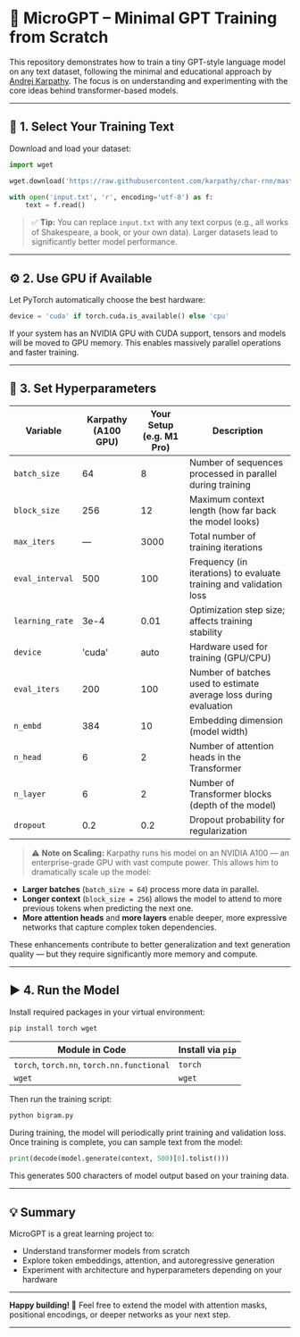 # 🧠 MicroGPT – Minimal GPT Training from Scratch

This repository demonstrates how to train a tiny GPT-style language model on any text dataset, following the minimal and educational approach by [Andrej Karpathy](https://github.com/karpathy). The focus is on understanding and experimenting with the core ideas behind transformer-based models.

---

## 📜 1. Select Your Training Text

Download and load your dataset:

```python
import wget

wget.download('https://raw.githubusercontent.com/karpathy/char-rnn/master/data/tinyshakespeare/input.txt')

with open('input.txt', 'r', encoding='utf-8') as f:
    text = f.read()
```

> ✅ **Tip:**
> You can replace `input.txt` with any text corpus (e.g., all works of Shakespeare, a book, or your own data).
> Larger datasets lead to significantly better model performance.

---

## ⚙️ 2. Use GPU if Available

Let PyTorch automatically choose the best hardware:

```python
device = 'cuda' if torch.cuda.is_available() else 'cpu'
```

If your system has an NVIDIA GPU with CUDA support, tensors and models will be moved to GPU memory. This enables massively parallel operations and faster training.

---

## 🔧 3. Set Hyperparameters

| Variable        | Karpathy (A100 GPU) | Your Setup (e.g. M1 Pro) | Description                                                        |
| --------------- | ------------------- | ------------------------ | ------------------------------------------------------------------ |
| `batch_size`    | 64                  | 8                        | Number of sequences processed in parallel during training          |
| `block_size`    | 256                 | 12                       | Maximum context length (how far back the model looks)              |
| `max_iters`     | —                   | 3000                     | Total number of training iterations                                |
| `eval_interval` | 500                 | 100                      | Frequency (in iterations) to evaluate training and validation loss |
| `learning_rate` | 3e-4                | 0.01                     | Optimization step size; affects training stability                 |
| `device`        | 'cuda'              | auto                     | Hardware used for training (GPU/CPU)                               |
| `eval_iters`    | 200                 | 100                      | Number of batches used to estimate average loss during evaluation  |
| `n_embd`        | 384                 | 10                       | Embedding dimension (model width)                                  |
| `n_head`        | 6                   | 2                        | Number of attention heads in the Transformer                       |
| `n_layer`       | 6                   | 2                        | Number of Transformer blocks (depth of the model)                  |
| `dropout`       | 0.2                 | 0.2                      | Dropout probability for regularization                             |

> ⚠️ **Note on Scaling:**
> Karpathy runs his model on an NVIDIA A100 — an enterprise-grade GPU with vast compute power. This allows him to dramatically scale up the model:

* **Larger batches** (`batch_size = 64`) process more data in parallel.
* **Longer context** (`block_size = 256`) allows the model to attend to more previous tokens when predicting the next one.
* **More attention heads** and **more layers** enable deeper, more expressive networks that capture complex token dependencies.

These enhancements contribute to better generalization and text generation quality — but they require significantly more memory and compute.

---

## ▶️ 4. Run the Model

Install required packages in your virtual environment:

```bash
pip install torch wget
```

| Module in Code                             | Install via `pip` |
| ------------------------------------------ | ----------------- |
| `torch`, `torch.nn`, `torch.nn.functional` | `torch`           |
| `wget`                                     | `wget`            |

Then run the training script:

```bash
python bigram.py
```

During training, the model will periodically print training and validation loss. Once training is complete, you can sample text from the model:

```python
print(decode(model.generate(context, 500)[0].tolist()))
```

This generates 500 characters of model output based on your training data.

---

## 💡 Summary

MicroGPT is a great learning project to:

* Understand transformer models from scratch
* Explore token embeddings, attention, and autoregressive generation
* Experiment with architecture and hyperparameters depending on your hardware

---

**Happy building! 🚀**
Feel free to extend the model with attention masks, positional encodings, or deeper networks as your next step.

---

